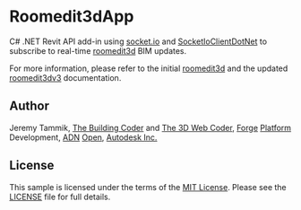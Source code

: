 # Roomedit3dApp

C# .NET Revit API add-in using [socket.io](http://socket.io)
and [SocketIoClientDotNet](https://github.com/Quobject/SocketIoClientDotNet) to
subscribe to real-time [roomedit3d](https://github.com/jeremytammik/roomedit3d) BIM updates.

For more information, please refer to
the initial [roomedit3d](https://github.com/jeremytammik/roomedit3d) and the 
updated [roomedit3dv3](https://github.com/Autodesk-Forge/forge-boilers.nodejs/tree/roomedit3d) documentation.


## Author

Jeremy Tammik,
[The Building Coder](http://thebuildingcoder.typepad.com) and
[The 3D Web Coder](http://the3dwebcoder.typepad.com),
[Forge](http://forge.autodesk.com) [Platform](https://developer.autodesk.com) Development,
[ADN](http://www.autodesk.com/adn)
[Open](http://www.autodesk.com/adnopen),
[Autodesk Inc.](http://www.autodesk.com)


## License

This sample is licensed under the terms of the [MIT License](http://opensource.org/licenses/MIT).
Please see the [LICENSE](LICENSE) file for full details.
